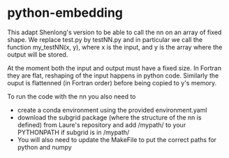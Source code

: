 # python-embedding

This adapt Shenlong's version to be able to call the nn on an array of fixed shape.
We replace test.py by testNN.py and in particular we call the function my_testNN(x, y),
where x is the input, and y is the array where the output will be stored.

At the moment both the input and output must have a fixed size. In Fortran they are flat,
reshaping of the input happens in python code. Similarly the ouput is flattenned (in Fortran order)
before being copied to y's memory. 

To run the code with the nn you also need to 
- create a conda environment using the provided environment.yaml
- download the subgrid package (where the structure of the nn is defined) from Laure's repository and add /mypath/ to your PYTHONPATH if subgrid is in /mypath/
- You will also need to update the MakeFile to put the correct paths for python and numpy
